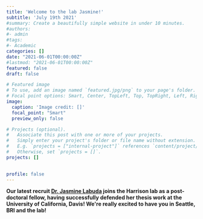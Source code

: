 ```yaml
---
title: 'Welcome to the lab Jasmine!'
subtitle: 'July 19th 2021'
#summary: Create a beautifully simple website in under 10 minutes.
#authors:
#- admin
#tags:
#- Academic
categories: []
date: "2021-06-01T00:00:00Z"
#lastmod: "2021-06-01T00:00:00Z"
featured: false
draft: false

# Featured image
# To use, add an image named `featured.jpg/png` to your page's folder.
# Focal point options: Smart, Center, TopLeft, Top, TopRight, Left, Right, BottomLeft, Bottom, BottomRight
image:
  caption: 'Image credit: []'
  focal_point: "Smart"
  preview_only: false

# Projects (optional).
#   Associate this post with one or more of your projects.
#   Simply enter your project's folder or file name without extension.
#   E.g. `projects = ["internal-project"]` references `content/project/deep-learning/index.md`.
#   Otherwise, set `projects = []`.
projects: []

  
profile: false  
---
```


**Our latest recruit [Dr. Jasmine Labuda](/authors/jasmine/) joins the Harrison lab as a post-doctoral fellow, having successfully defended her thesis work at the University of California, Davis! We're really excited to have you in Seattle, BRI and the lab!**



